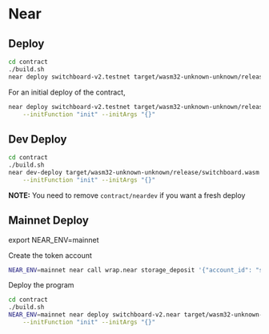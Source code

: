 # Near

## Deploy

```bash
cd contract
./build.sh
near deploy switchboard-v2.testnet target/wasm32-unknown-unknown/release/switchboard.wasm
```

For an initial deploy of the contract,

```bash
near deploy switchboard-v2.testnet target/wasm32-unknown-unknown/release/switchboard.wasm \
    --initFunction "init" --initArgs "{}"
```

## Dev Deploy

```bash
cd contract
./build.sh
near dev-deploy target/wasm32-unknown-unknown/release/switchboard.wasm \
    --initFunction "init" --initArgs "{}"
```

**NOTE:** You need to remove `contract/neardev` if you want a fresh deploy

## Mainnet Deploy

export NEAR_ENV=mainnet

Create the token account

```bash
NEAR_ENV=mainnet near call wrap.near storage_deposit '{"account_id": "switchboard-v2.near"}' --deposit 0.00125 --accountId sbv2-authority.near
```

Deploy the program

```bash
cd contract
./build.sh
NEAR_ENV=mainnet near deploy switchboard-v2.near target/wasm32-unknown-unknown/release/switchboard.wasm \
    --initFunction "init" --initArgs "{}"
```
